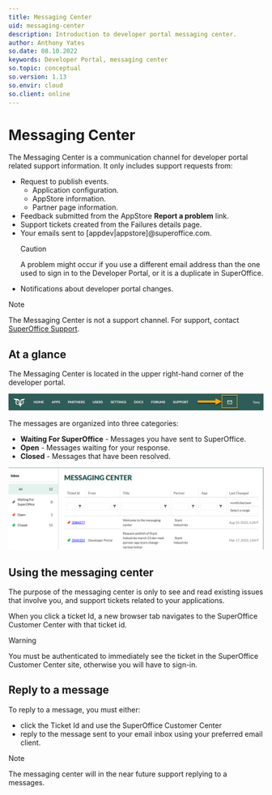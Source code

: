 ```yaml
---
title: Messaging Center
uid: messaging-center
description: Introduction to developer portal messaging center.
author: Anthony Yates
so.date: 08.10.2022
keywords: Developer Portal, messaging center
so.topic: conceptual
so.version: 1.13
so.envir: cloud
so.client: online
---
```


# Messaging Center

The Messaging Center is a communication channel for developer portal related support information. It only includes support requests from:

* Request to publish events.
  * Application configuration.
  * AppStore information.
  * Partner page information.
* Feedback submitted from the AppStore **Report a problem** link.
* Support tickets created from the Failures details page.
* Your emails sent to [appdev|appstore]@superoffice.com.
  > [!CAUTION]
  > A problem might occur if you use a different email address than the one used to sign in to the Developer Portal, or it is a duplicate in SuperOffice.
* Notifications about developer portal changes.

> [!NOTE]
> The Messaging Center is not a support channel. For support, contact [SuperOffice Support](https://community.superoffice.com/en/support/).

## At a glance

The Messaging Center is located in the upper right-hand corner of the developer portal.

![Messaging Center -screenshot][img1]

The messages are organized into three categories:

* **Waiting For SuperOffice** - Messages you have sent to SuperOffice.
* **Open** - Messages waiting for your response.
* **Closed** - Messages that have been resolved.

![Messaging Center screen -screenshot][img2]

## Using the messaging center

The purpose of the messaging center is only to see and read existing issues that involve you, and support tickets related to your applications.

When you click a ticket Id, a new browser tab navigates to the SuperOffice Customer Center with that ticket id.

> [!WARNING]
> You must be authenticated to immediately see the ticket in the SuperOffice Customer Center site, otherwise you will have to sign-in.

## Reply to a message

To reply to a message, you must either:

* click the Ticket Id and use the SuperOffice Customer Center
* reply to the message sent to your email inbox using your preferred email client.

> [!NOTE]
> The messaging center will in the near future support replying to a messages.

<!-- Reference Links -->

[img1]: media/messaging-center-icon.png "Messaging Center"
[img2]: media/messaging-center-layout-user.png "Messaging Center screen"
